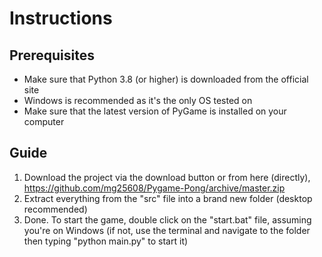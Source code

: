 # Instructions
## Prerequisites
* Make sure that Python 3.8 (or higher) is downloaded from the official site
* Windows is recommended as it's the only OS tested on
* Make sure that the latest version of PyGame is installed on your computer

## Guide
1) Download the project via the download button or from here (directly), https://github.com/mg25608/Pygame-Pong/archive/master.zip
2) Extract everything from the "src" file into a brand new folder (desktop recommended)
3) Done. To start the game, double click on the "start.bat" file, assuming you're on Windows (if not, use the terminal and navigate to the folder then typing "python main.py" to start it)
